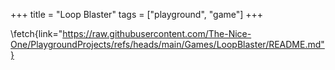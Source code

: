 +++
title = "Loop Blaster"
tags = ["playground", "game"]
+++

\fetch{link="https://raw.githubusercontent.com/The-Nice-One/PlaygroundProjects/refs/heads/main/Games/LoopBlaster/README.md"}
